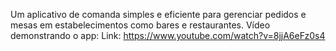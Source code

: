 Um aplicativo de comanda simples e eficiente para gerenciar pedidos e mesas em estabelecimentos como bares e restaurantes.
Vídeo demonstrando o app:
Link: https://www.youtube.com/watch?v=8jjA6eFz0s4
